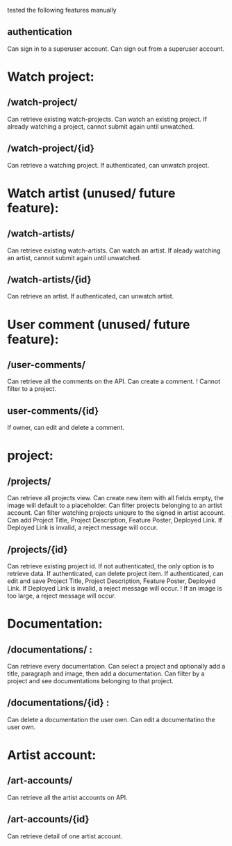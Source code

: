 tested the following features manually

authentication
---
Can sign in to a superuser account.
Can sign out from a superuser account.


Watch project:
===

/watch-project/
---
Can retrieve existing watch-projects.
Can watch an existing project.
If already watching a project, cannot submit again until unwatched.

/watch-project/{id}
---
Can retrieve a watching project.
If authenticated, can unwatch project.


Watch artist (unused/ future feature):
===

/watch-artists/
---
Can retrieve existing watch-artists.
Can watch an artist.
If aleady watching an artist, cannot submit again until unwatched.

/watch-artists/{id}
---
Can retrieve an artist.
If authenticated, can unwatch artist.


User comment (unused/ future feature):
===

/user-comments/ 
---
Can retrieve all the comments on the API.
Can create a comment.
! Cannot filter to a project.

user-comments/{id}
---
If owner, can edit and delete a comment.


project:
===

/projects/
---
Can retrieve all projects view.
Can create new item with all fields empty, the image will default to a placeholder.
Can filter projects belonging to an artist account.
Can filter watching projects uniqure to the signed in artist account.
Can add Project Title, Project Description, Feature Poster, Deployed Link.
If Deployed Link is invalid, a reject message will occur.

/projects/{id}
---
Can retrieve existing project id.
If not authenticated, the only option is to retrieve data.
If authenticated, can delete project item.
If authenticated, can edit and save Project Title, Project Description, Feature Poster, Deployed Link.
If Deployed Link is invalid, a reject message will occur.
! If an image is too large, a reject message will occur.


Documentation:
===

/documentations/ :
---
Can retrieve every documentation.
Can select a project and optionally add a title, paragraph and image, then add a documentation.
Can filter by a project and see documentations belonging to that project.

/documentations/{id} :
---
Can delete a documentation the user own.
Can edit a documentatino the user own.


Artist account:
===

/art-accounts/
---
Can retrieve all the artist accounts on API.

/art-accounts/{id}
---
Can retrieve detail of one artist account.
